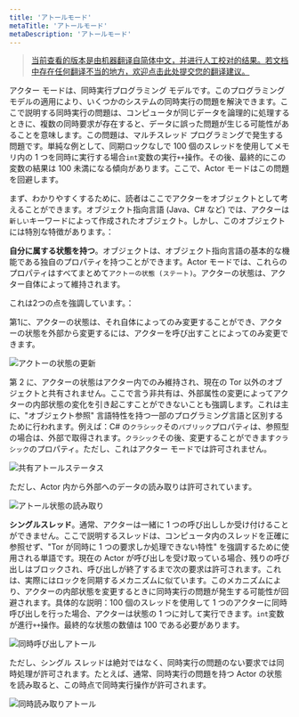 ```yaml
---
title: 'アトールモード'
metaTitle: 'アトールモード'
metaDescription: 'アトールモード'
---
```


> [当前查看的版本是由机器翻译自简体中文，并进行人工校对的结果。若文档中存在任何翻译不当的地方，欢迎点击此处提交您的翻译建议。](https://crwd.in/newbeclaptrap)

アクター モードは、同時実行プログラミング モデルです。このプログラミング モデルの適用により、いくつかのシステムの同時実行の問題を解決できます。ここで説明する同時実行の問題は、コンピュータが同じデータを論理的に処理するときに、複数の同時要求が存在すると、データに誤った問題が生じる可能性があることを意味します。この問題は、マルチスレッド プログラミングで発生する問題です。単純な例として、同期ロックなしで 100 個のスレッドを使用してメモリ内の 1 つを同時に実行する場合`int`変数の実行`++`操作。その後、最終的にこの変数の結果は 100 未満になる傾向があります。ここで、Actor モードはこの問題を回避します。

まず、わかりやすくするために、読者はここでアクターをオブジェクトとして考えることができます。オブジェクト指向言語 (Java、C# など) では、アクターは`新しい`キーワードによって作成されたオブジェクト。しかし、このオブジェクトには特別な特徴があります。：

**自分に属する状態を持つ**。オブジェクトは、オブジェクト指向言語の基本的な機能である独自のプロパティを持つことができます。Actor モードでは、これらのプロパティはすべてまとめて`アクトーの状態 (ステート)`。アクターの状態は、アクター自体によって維持されます。

これは2つの点を強調しています。：

第1に、アクターの状態は、それ自体によってのみ変更することができ、アクターの状態を外部から変更するには、アクターを呼び出すことによってのみ変更できます。

![アクトーの状態の更新](/images/20190226-001.gif)

第 2 に、アクターの状態はアクター内でのみ維持され、現在の Tor 以外のオブジェクトと共有されません。ここで言う非共有は、外部属性の変更によってアクターの内部状態の変化を引き起こすことができないことも強調します。これは主に、"オブジェクト参照" 言語特性を持つ一部のプログラミング言語と区別するために行われます。例えば：C# の`クラシック`その`パブリック`プロパティは、参照型の場合は、外部で取得されます。`クラシック`その後、変更することができます`クラシック`のプロパティ。ただし、これはアクター モードでは許可されません。

![共有アトールステータス](/images/20190226-003.gif)

ただし、Actor 内から外部へのデータの読み取りは許可されています。

![アトール状態の読み取り](/images/20190226-002.gif)

**シングルスレッド**。通常、アクターは一緒に 1 つの呼び出ししか受け付けることができません。ここで説明するスレッドは、コンピュータ内のスレッドを正確に参照せず、"Tor が同時に 1 つの要求しか処理できない特性" を強調するために使用される単語です。現在の Actor が呼び出しを受け取っている場合、残りの呼び出しはブロックされ、呼び出しが終了するまで次の要求は許可されます。これは、実際にはロックを同期するメカニズムに似ています。このメカニズムにより、アクターの内部状態を変更するときに同時実行の問題が発生する可能性が回避されます。具体的な説明：100 個のスレッドを使用して 1 つのアクターに同時呼び出しを行った場合、アクターは状態の 1 つに対して実行できます。`int`変数が進行`++`操作。最終的な状態の数値は 100 である必要があります。

![同時呼び出しアトール](/images/20190226-004.gif)

ただし、シングル スレッドは絶対ではなく、同時実行の問題のない要求では同時処理が許可されます。たとえば、通常、同時実行の問題を持つ Actor の状態を読み取ると、この時点で同時実行操作が許可されます。

![同時読み取りアトール](/images/20190226-005.gif)
